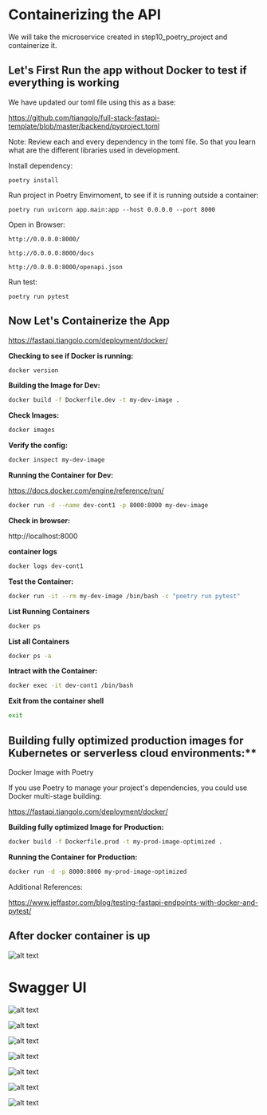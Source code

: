 # Containerizing the API

We will take the microservice created in step10_poetry_project and containerize it.

## Let's First Run the app without Docker to test if everything is working

We have updated our toml file using this as a base:

https://github.com/tiangolo/full-stack-fastapi-template/blob/master/backend/pyproject.toml

Note: Review each and every dependency in the toml file. So that you learn what are the different libraries used in development.

Install dependency:

    poetry install

Run project in Poetry Envirnoment, to see if it is running outside a container:

    poetry run uvicorn app.main:app --host 0.0.0.0 --port 8000

Open in Browser:

    http://0.0.0.0:8000/

    http://0.0.0.0:8000/docs

    http://0.0.0.0:8000/openapi.json

Run test:

    poetry run pytest


## Now Let's Containerize the App

https://fastapi.tiangolo.com/deployment/docker/

**Checking to see if Docker is running:**

```bash
docker version
```

**Building the Image for Dev:**

```bash
docker build -f Dockerfile.dev -t my-dev-image .
```

**Check Images:**

```bash
docker images
```

**Verify the config:**

```bash
docker inspect my-dev-image
```

**Running the Container for Dev:**

https://docs.docker.com/engine/reference/run/

```bash
docker run -d --name dev-cont1 -p 8000:8000 my-dev-image
```

**Check in browser:**

http://localhost:8000

**container logs**
```bash
docker logs dev-cont1
```

<!-- **container logs: To follow only new log files you can use -f --since 0m  --tail 10**
```bash
docker logs dev-cont1 -f
docker logs dev-cont1 -f --tail 10
docker logs dev-cont1 -f --since 10m
``` -->

**Test the Container:**

```bash
docker run -it --rm my-dev-image /bin/bash -c "poetry run pytest"
```

**List Running Containers**

```bash
docker ps
```

**List all Containers**

```bash
docker ps -a
```

**Intract with the Container:**

```bash
docker exec -it dev-cont1 /bin/bash
```

**Exit from the container shell**
```bash
exit
```

## Building fully optimized production images for Kubernetes or serverless cloud environments:**

Docker Image with Poetry

If you use Poetry to manage your project's dependencies, you could use Docker multi-stage building:

https://fastapi.tiangolo.com/deployment/docker/

**Building fully optimized Image for Production:**

```bash
docker build -f Dockerfile.prod -t my-prod-image-optimized .
```

**Running the Container for Production:**

```bash
docker run -d -p 8000:8000 my-prod-image-optimized
```

Additional References:

https://www.jeffastor.com/blog/testing-fastapi-endpoints-with-docker-and-pytest/

## After docker container is up

![alt text](image-7.png)

# Swagger UI

![alt text](image.png)

![alt text](image-1.png)

![alt text](image-2.png)

![alt text](image-3.png)

![alt text](image-4.png)

![alt text](image-5.png)

![alt text](image-6.png)